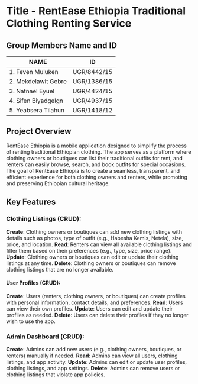 # Title - RentEase Ethiopia Traditional Clothing Renting Service
## Group Members Name and ID
| NAME                  | ID            |
| ----------------------| ------------- |
| 1. Feven Muluken      | UGR/8442/15   |
| 2. Mekdelawit Gebre   | UGR/1386/15   |
| 3. Natnael Eyuel      | UGR/4424/15   |
| 4. Sifen Biyadgelgn   | UGR/4937/15   |
| 5. Yeabsera Tilahun   | UGR/1418/12   |


## Project Overview
RentEase Ethiopia is a mobile application designed to simplify the process of renting traditional Ethiopian clothing. The app serves as a platform where clothing owners or boutiques can list their traditional outfits for rent, and renters can easily browse, search, and book outfits for special occasions. The goal of RentEase Ethiopia is to create a seamless, transparent, and efficient experience for both clothing owners and renters, while promoting and preserving Ethiopian cultural heritage.

## Key Features

### Clothing Listings (CRUD):

**Create**: Clothing owners or boutiques can add new clothing listings with details such as photos, type of outfit (e.g., Habesha Kemis, Netela), size, price, and location.
**Read**: Renters can view all available clothing listings and filter them based on their preferences (e.g., type, size, price range).
**Update**: Clothing owners or boutiques can edit or update their clothing listings at any time.
**Delete**: Clothing owners or boutiques can remove clothing listings that are no longer available.

#### User Profiles (CRUD):

**Create**: Users (renters, clothing owners, or boutiques) can create profiles with personal information, contact details, and preferences.
**Read**: Users can view their own profiles.
**Update**: Users can edit and update their profiles as needed.
**Delete**: Users can delete their profiles if they no longer wish to use the app.

### Admin Dashboard (CRUD):

**Create**: Admins can add new users (e.g., clothing owners, boutiques, or renters) manually if needed.
**Read**: Admins can view all users, clothing listings, and app activity.
**Update**: Admins can edit or update user profiles, clothing listings, and app settings.
**Delete**: Admins can remove users or clothing listings that violate app policies.
